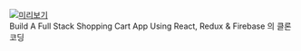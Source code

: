 
[![미리보기](https://img.youtube.com/vi/_zWOpsv4jW4/0.jpg)](https://www.youtube.com/watch?v=_zWOpsv4jW4)  
Build A Full Stack Shopping Cart App Using React, Redux & Firebase
의 클론 코딩
